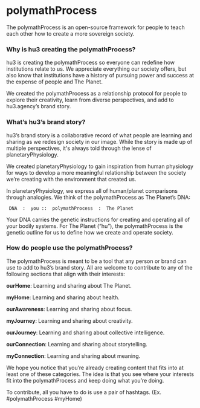# polymathProcess
The polymathProcess is an open-source framework for people to teach each other how to create a more sovereign society.

### Why is hu3 creating the polymathProcess?
hu3 is creating the polymathProcess so everyone can redefine how institutions relate to us. We appreciate everything our society offers, but also know that institutions have a history of pursuing power and success at the expense of people and The Planet.

We created the polymathProcess as a relationship protocol for people to explore their creativity, learn from diverse perspectives, and add to hu3.agency’s brand story. 

### What’s hu3’s brand story?
hu3’s brand story is a collaborative record of what people are learning and sharing as we redesign society in our image. While the story is made up of multiple perspectives, it's always told through the lense of planetaryPhysiology.

We created planetaryPhysiology to gain inspiration from human physiology for ways to develop a more meaningful relationship between the society we’re creating with the environment that created us.

In planetaryPhysiology, we express all of human/planet comparisons through analogies. We think of the polymathProcess as The Planet’s DNA:

     DNA  :  you ::  polymathProcess  :  The Planet

Your DNA carries the genetic instructions for creating and operating all of your bodily systems. For The Planet (“hu”), the polymathProcess is the genetic outline for us to define how we create and operate society.

### How do people use the polymathProcess?
The polymathProcess is meant to be a tool that any person or brand can use to add to hu3’s brand story. All are welcome to contribute to any of the following sections that align with their interests:

**ourHome**: Learning and sharing about The Planet.

**myHome**: Learning and sharing about health.

**ourAwareness**: Learning and sharing about focus.

**myJourney**: Learning and sharing about creativity.

**ourJourney**: Learning and sharing about collective intelligence.

**ourConnection**: Learning and sharing about storytelling.

**myConnection**: Learning and sharing about meaning.

We hope you notice that you’re already creating content that fits into at least one of these categories. The idea is that you see where your interests fit into the polymathProcess and keep doing what you’re doing.

To contribute, all you have to do is use a pair of hashtags. (Ex. #polymathProcess #myHome)
